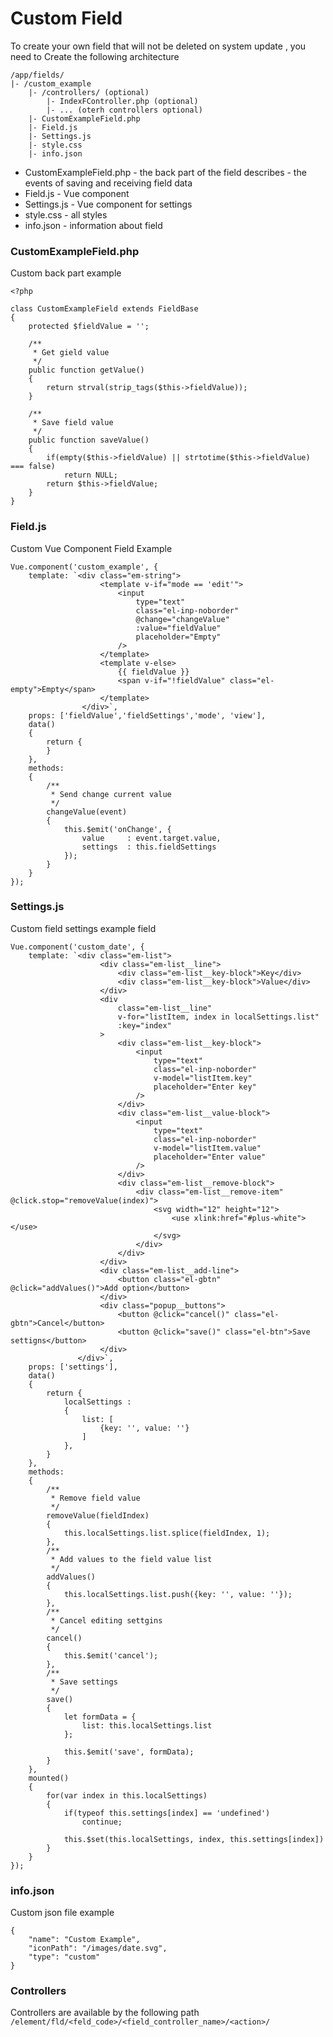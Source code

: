 # Custom Field
To create your own field that will not be deleted on system update , you need to
Create the following architecture
```
/app/fields/
|- /custom_example
	|- /controllers/ (optional)
		|- IndexFController.php (optional)
		|- ... (oterh controllers optional)
	|- CustomExampleField.php
	|- Field.js
	|- Settings.js
	|- style.css
	|- info.json
```

- CustomExampleField.php - the back part of the field describes - the events of saving and receiving field data
- Field.js - Vue component
- Settings.js - Vue component for settings
- style.css - all styles
- info.json - information about field

### CustomExampleField.php
Custom back part example
```
<?php

class CustomExampleField extends FieldBase
{
	protected $fieldValue = '';

	/**
	 * Get gield value
	 */
	public function getValue()
	{
		return strval(strip_tags($this->fieldValue));
	}

	/**
	 * Save field value
	 */
	public function saveValue()
	{
		if(empty($this->fieldValue) || strtotime($this->fieldValue) === false)
			return NULL;
		return $this->fieldValue;
	}
}
```

### Field.js
Custom Vue Component Field Example
```
Vue.component('custom_example', {
	template: `<div class="em-string">
					<template v-if="mode == 'edit'">
						<input
							type="text"
							class="el-inp-noborder"
							@change="changeValue"
							:value="fieldValue"
							placeholder="Empty"
						/>
					</template>
					<template v-else>
						{{ fieldValue }}
						<span v-if="!fieldValue" class="el-empty">Empty</span>
					</template>
				</div>`,
	props: ['fieldValue','fieldSettings','mode', 'view'],
	data()
	{
		return {
		}
	},
	methods:
	{
		/**
		 * Send change current value
		 */
		changeValue(event)
		{
			this.$emit('onChange', {
				value     : event.target.value,
				settings  : this.fieldSettings
			});
		}
	}
});
```

### Settings.js
Custom field settings example field

```
Vue.component('custom_date', {
	template: `<div class="em-list">
					<div class="em-list__line">
						<div class="em-list__key-block">Key</div>
						<div class="em-list__key-block">Value</div>
					</div>
					<div
						class="em-list__line"
						v-for="listItem, index in localSettings.list"
						:key="index"
					>
						<div class="em-list__key-block">
							<input
								type="text"
								class="el-inp-noborder"
								v-model="listItem.key"
								placeholder="Enter key"
							/>
						</div>
						<div class="em-list__value-block">
							<input
								type="text"
								class="el-inp-noborder"
								v-model="listItem.value"
								placeholder="Enter value"
							/>
						</div>
						<div class="em-list__remove-block">
							<div class="em-list__remove-item" @click.stop="removeValue(index)">
								<svg width="12" height="12">
									<use xlink:href="#plus-white"></use>
								</svg>
							</div>
						</div>
					</div>
					<div class="em-list__add-line">
						<button class="el-gbtn" @click="addValues()">Add option</button>
					</div>
					<div class="popup__buttons">
						<button @click="cancel()" class="el-gbtn">Cancel</button>
						<button @click="save()" class="el-btn">Save settigns</button>
					</div>
			   </div>`,
	props: ['settings'],
	data()
	{
		return {
			localSettings :
			{
				list: [
					{key: '', value: ''}
				]
			},
		}
	},
	methods:
	{
		/**
		 * Remove field value
		 */
		removeValue(fieldIndex)
		{
			this.localSettings.list.splice(fieldIndex, 1);
		},
		/**
		 * Add values to the field value list
		 */
		addValues()
		{
			this.localSettings.list.push({key: '', value: ''});
		},
		/**
		 * Cancel editing settgins
		 */
		cancel()
		{
			this.$emit('cancel');
		},
		/**
		 * Save settings
		 */
		save()
		{
			let formData = {
				list: this.localSettings.list
			};

			this.$emit('save', formData);
		}
	},
	mounted()
	{
		for(var index in this.localSettings)
		{
			if(typeof this.settings[index] == 'undefined')
				continue;

			this.$set(this.localSettings, index, this.settings[index])
		}
	}
});
```

### info.json
Custom json file example

```
{
	"name": "Custom Example",
	"iconPath": "/images/date.svg",
	"type": "custom"
}
```

### Controllers
Controllers are available by the following path
`/element/fld/<feld_code>/<field_controller_name>/<action>/`
